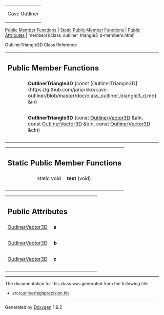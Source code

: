 <table data-cellspacing="0" data-cellpadding="0">
<colgroup>
<col style="width: 100%" />
</colgroup>
<tbody>
<tr class="odd" style="height: 56px;">
<td id="projectalign" style="padding-left: 0.5em"><div id="projectname">
Cave Outliner
</div></td>
</tr>
</tbody>
</table>

[Public Member Functions](#pub-methods) | [Static Public Member
Functions](#pub-static-methods) | [Public Attributes](#pub-attribs) |
 members](class_outliner_triangle3_d-members.html)

OutlinerTriangle3D Class Reference

<table class="memberdecls">
<colgroup>
<col style="width: 50%" />
<col style="width: 50%" />
</colgroup>
<tbody>
<tr class="odd heading">
<td colspan="2"><h2 id="public-member-functions" class="groupheader"><span id="pub-methods"></span> Public Member Functions</h2></td>
</tr>
<tr class="even memitem:a99ea6215fd363debed2977ac4d12c95e">
<td style="text-align: right;" class="memItemLeft" data-valign="top"><span id="a99ea6215fd363debed2977ac4d12c95e"></span>  </td>
<td class="memItemRight" data-valign="bottom"><strong>OutlinerTriangle3D</strong> (const [OutlinerTriangle3D](https://github.com/jariarkko/cave-outliner/blob/master/doc/class_outliner_triangle3_d.md) &amp;in)</td>
</tr>
<tr class="odd separator:a99ea6215fd363debed2977ac4d12c95e">
<td colspan="2" class="memSeparator"> </td>
</tr>
<tr class="even memitem:ad213b7d120df8783160257266d8f7bd6">
<td style="text-align: right;" class="memItemLeft" data-valign="top"><span id="ad213b7d120df8783160257266d8f7bd6"></span>  </td>
<td class="memItemRight" data-valign="bottom"><strong>OutlinerTriangle3D</strong> (const <a href="class_outliner_vector3_d.html" class="el">OutlinerVector3D</a> &amp;aIn, const <a href="class_outliner_vector3_d.html" class="el">OutlinerVector3D</a> &amp;bIn, const <a href="class_outliner_vector3_d.html" class="el">OutlinerVector3D</a> &amp;cIn)</td>
</tr>
<tr class="odd separator:ad213b7d120df8783160257266d8f7bd6">
<td colspan="2" class="memSeparator"> </td>
</tr>
</tbody>
</table>

<table class="memberdecls">
<colgroup>
<col style="width: 50%" />
<col style="width: 50%" />
</colgroup>
<tbody>
<tr class="odd heading">
<td colspan="2"><h2 id="static-public-member-functions" class="groupheader"><span id="pub-static-methods"></span> Static Public Member Functions</h2></td>
</tr>
<tr class="even memitem:ac0af5ea6dccf533bcef82c9ab2fe3814">
<td style="text-align: right;" class="memItemLeft" data-valign="top"><span id="ac0af5ea6dccf533bcef82c9ab2fe3814"></span> static void </td>
<td class="memItemRight" data-valign="bottom"><strong>test</strong> (void)</td>
</tr>
<tr class="odd separator:ac0af5ea6dccf533bcef82c9ab2fe3814">
<td colspan="2" class="memSeparator"> </td>
</tr>
</tbody>
</table>

<table class="memberdecls">
<colgroup>
<col style="width: 50%" />
<col style="width: 50%" />
</colgroup>
<tbody>
<tr class="odd heading">
<td colspan="2"><h2 id="public-attributes" class="groupheader"><span id="pub-attribs"></span> Public Attributes</h2></td>
</tr>
<tr class="even memitem:ac3efb0abcb738a879613f4d11ab15bfd">
<td style="text-align: right;" class="memItemLeft" data-valign="top"><span id="ac3efb0abcb738a879613f4d11ab15bfd"></span> <a href="class_outliner_vector3_d.html" class="el">OutlinerVector3D</a> </td>
<td class="memItemRight" data-valign="bottom"><strong>a</strong></td>
</tr>
<tr class="odd separator:ac3efb0abcb738a879613f4d11ab15bfd">
<td colspan="2" class="memSeparator"> </td>
</tr>
<tr class="even memitem:a47911d2c64e4efd2398b28307f85f4ab">
<td style="text-align: right;" class="memItemLeft" data-valign="top"><span id="a47911d2c64e4efd2398b28307f85f4ab"></span> <a href="class_outliner_vector3_d.html" class="el">OutlinerVector3D</a> </td>
<td class="memItemRight" data-valign="bottom"><strong>b</strong></td>
</tr>
<tr class="odd separator:a47911d2c64e4efd2398b28307f85f4ab">
<td colspan="2" class="memSeparator"> </td>
</tr>
<tr class="even memitem:a1ebba91ca95c46873bd1c7583f498929">
<td style="text-align: right;" class="memItemLeft" data-valign="top"><span id="a1ebba91ca95c46873bd1c7583f498929"></span> <a href="class_outliner_vector3_d.html" class="el">OutlinerVector3D</a> </td>
<td class="memItemRight" data-valign="bottom"><strong>c</strong></td>
</tr>
<tr class="odd separator:a1ebba91ca95c46873bd1c7583f498929">
<td colspan="2" class="memSeparator"> </td>
</tr>
</tbody>
</table>

------------------------------------------------------------------------

The documentation for this class was generated from the following file:

-   src/<a href="outlinerhighprecision_8hh_source.html" class="el">outlinerhighprecision.hh</a>

------------------------------------------------------------------------

<span class="small">Generated
by [Doxygen](https://www.doxygen.org/index.html)
1.9.2</span>
